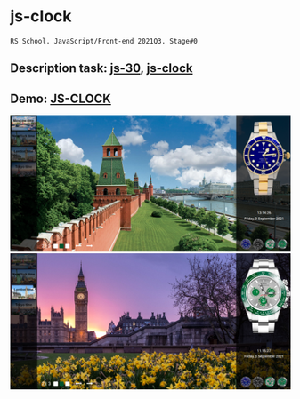 # js-clock

```
RS School. JavaScript/Front-end 2021Q3. Stage#0
```

## Description task: [js-30](https://github.com/rolling-scopes-school/tasks/blob/master/tasks/js30/js30.md), [js-clock](https://github.com/rolling-scopes-school/tasks/blob/master/tasks/js30/js30-2.md)

## Demo: [JS-CLOCK](https://volkovva.github.io/js-clock/)
![js-clock](screenshots/js-clock-1.png "demo js-clock")
![js-clock](screenshots/js-clock-2.png "demo js-clock")